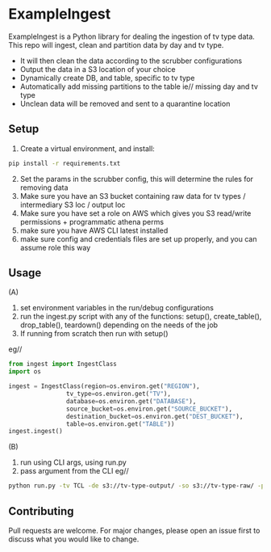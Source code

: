 # ExampleIngest

ExampleIngest is a Python library for dealing the ingestion of tv type data. This repo will ingest, 
clean and partition data by day and tv type.    

- It will then clean the data according to the scrubber configurations
- Output the data in a S3 location of your choice 
- Dynamically create DB, and table, specific to tv type  
- Automatically add missing partitions to the table ie// missing day and tv type
- Unclean data will be removed and sent to a quarantine location 


## Setup

1. Create a virtual environment, and install:
```bash
pip install -r requirements.txt
```
2. Set the params in the scrubber config, this will determine the rules for
removing data
3. Make sure you have an S3 bucket containing raw data for tv types / intermediary
S3 loc / output loc
4. Make sure you have set a role on AWS which gives you S3 read/write permissions + 
programmatic athena perms
5. make sure you have AWS CLI latest installed 
6. make sure config and credentials files are set up properly, and you can assume 
role this way 


## Usage
(A)
1. set environment variables in the run/debug configurations
2. run the ingest.py script with any of the functions: setup(), create_table(),
drop_table(), teardown() depending on the needs of the job 
3. If running from scratch then run with setup() 

eg//
```python
from ingest import IngestClass
import os

ingest = IngestClass(region=os.environ.get("REGION"),
                tv_type=os.environ.get("TV"),
                database=os.environ.get("DATABASE"),
                source_bucket=os.environ.get("SOURCE_BUCKET"),
                destination_bucket=os.environ.get("DEST_BUCKET"),
                table=os.environ.get("TABLE"))
ingest.ingest()
```
(B) 
1. run using CLI args, using run.py
2. pass argument from the CLI eg//

```bash
python run.py -tv TCL -de s3://tv-type-output/ -so s3://tv-type-raw/ -p default -t tcl_data -r us-east-1
```



## Contributing
Pull requests are welcome. For major changes, please open an issue first to discuss what you would like to change.